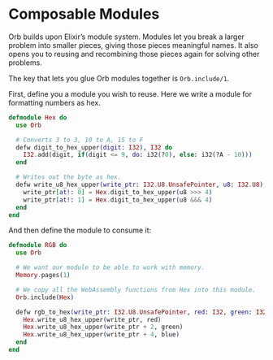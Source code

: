 # Composable Modules

Orb builds upon Elixir’s module system. Modules let you break a larger problem into smaller pieces, giving those pieces meaningful names. It also opens you to reusing and recombining those pieces again for solving other problems.

The key that lets you glue Orb modules together is `Orb.include/1`.

First, define you a module you wish to reuse. Here we write a module for formatting numbers as hex.

```elixir
defmodule Hex do
  use Orb

  # Converts 3 to 3, 10 to A, 15 to F
  defw digit_to_hex_upper(digit: I32), I32 do
    I32.add(digit, if(digit <= 9, do: i32(?0), else: i32(?A - 10)))
  end

  # Writes out the byte as hex.
  defw write_u8_hex_upper(write_ptr: I32.U8.UnsafePointer, u8: I32.U8), I32 do
    write_ptr[at!: 0] = Hex.digit_to_hex_upper(u8 >>> 4)
    write_ptr[at!: 1] = Hex.digit_to_hex_upper(u8 &&& 4)
  end
end
```

And then define the module to consume it:

```elixir
defmodule RGB do
  use Orb

  # We want our module to be able to work with memory.
  Memory.pages(1)

  # We copy all the WebAssembly functions from Hex into this module.
  Orb.include(Hex)

  defw rgb_to_hex(write_ptr: I32.U8.UnsafePointer, red: I32, green: I32, blue: I32), I32 do
    Hex.write_u8_hex_upper(write_ptr, red)
    Hex.write_u8_hex_upper(write_ptr + 2, green)
    Hex.write_u8_hex_upper(write_ptr + 4, blue)
  end
end
```
